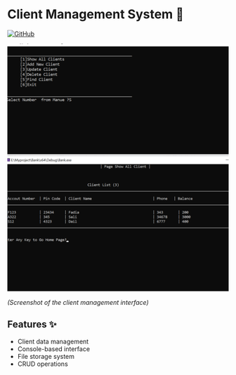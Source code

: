 # Client Management System 🏦

[![GitHub](https://img.shields.io/badge/Repo-Client_Management_System-blue?logo=github)](https://github.com/Zakmansoor/Project-Bank)

![Application Demo](https://raw.githubusercontent.com/Zakmansoor/Project-Bank/master/Annotation%202025-05-20%20231645.png)
![Application Demo](https://raw.githubusercontent.com/Zakmansoor/Project-Bank/master/ShowTable.png)

*(Screenshot of the client management interface)*

## Features ✨
- Client data management
- Console-based interface
- File storage system
- CRUD operations
